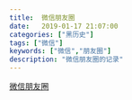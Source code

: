 ```yaml
---
title:  微信朋友圈
date:   2019-01-17 21:07:00 
categories: ["黑历史"]
tags: ["微信"]
keywords: ["微信","朋友圈"]
description: "微信朋友圈的记录"
---
```


[微信朋友圈](https://photos.app.goo.gl/a5RrAmATvcFVgx1s9)

